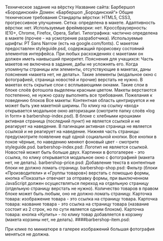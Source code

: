 Техническое задание на вёрстку
Название сайта: Барбершоп «Бородинский»
Домен: «Барбершоп „Бородинский“»
Общие технические требования
Стандарты вёрстки: HTML5, CSS3, прогрессивное улучшение.
Сетка: определена в макете.
Адаптивность вёрстки: нет.
Используемые фреймворки: нет.
Кроссбраузерность: IE10+, Chrome, Firefox, Opera, Safari.
Типографика: частично определена в макете (прочее - на усмотрение разработчика).
Используемые шрифты: PT Sans Narrow (есть на google.com/fonts).
С макетом предоставлен styleguide.psd, содержащий прорисовку состояний элементов интерфейса. При любых расхождениях с макетами он должен иметь наивысший приоритет.
Пояснения для учащихся:
Часть макетов не включена в задание, дабы не усложнять его. Когда упомянуты страницы или элементы, отсутствующие в макетах, даны пояснения «макета нет, не делать». Такие элементы (модальное окно с фотографией, страница новостей и прочие) верстать не нужно.
В макетах есть скрытые слои с всплывающими окнами. Такие слои в блоке слоёв фотошопа выделены красным цветом.
Макеты верстаются постепенно, не нужно сразу выполнять все требования.
Пожелания к поведению блоков
Все макеты:
Контентная область центрируется и не может быть уже макетной ширины.
По клику на ссылку «вход» открывается модальное окно авторизации (смотрите папку слоёв «log in form» в barbershop-index.psd).
В блоке с хлебными крошками активная страница (последний пункт) не является ссылкой и не реагирует на наведение.
В пагинации активная страница не является ссылкой и не реагирует на наведение.
Нижняя часть страницы: предусмотрите появление ещё одной социальной кнопки.
Все кнопки в покое чёрные, по наведению меняют фоновый цвет - смотрите styleguide.psd.
barbershop-index.psd:
Логотип не является ссылкой.
Новостей может быть больше двух.
Картинки в фотогалерее - это ссылка, по клику открывается модальное окно с фотографией (макета нет, не делать).
barbershop-price.psd:
Добавление текста в контентные блоки не должно ломать страницу.
barbershop-shop.psd:
Фильтр (блоки «Производители» и «Группы товаров») верстать с помощью формы, кнопка «Показать» отвечает за отправку формы, при выключенном JavaScript должен осуществляться переход на отдельную страницу (отдельную страницу верстать не нужно).
Количество товаров в правом блоке может быть любым, оно не должно ломать страницу.
Карточка товара: изображение товара - это ссылка на страницу товара.
Карточка товара: название товара - это ссылка на страницу товара (название состоит из 2 строк, но по сути является одним блоком).
Карточка товара: кнопка «Купить» - по клику товар добавляется в корзину (макета корзины нет, не делать).
####barbershop-item.psd:

При клике по миниатюре в галерее изображений большая фотография меняться не должна.

